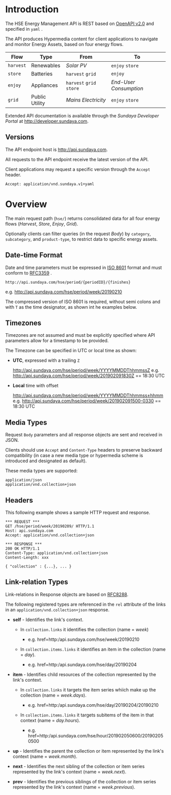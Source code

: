 
# Introduction
The HSE Energy Management API is REST based on [OpenAPI v2.0](https://github.com/OAI/OpenAPI-Specification/blob/master/versions/2.0.md) and specified in `yaml` .

The API produces Hypermedia content for client applications to navigate and monitor Energy Assets, based on four energy flows.

Flow | Type | From | To 
--- | --- |--- | ---
`harvest` | Renewables  | *Solar PV* | `enjoy` `store`
`store` | Batteries | `harvest` `grid` | `enjoy`
`enjoy` | Appliances | `harvest` `grid` `store` | *End-User Consumption*
`grid` | Public Utility | *Mains Electricity* | `enjoy` `store`

Extended API documentation is available through the *Sundaya Developer Portal* at http://developer.sundaya.com. 

## Versions
The API endpoint host is http://api.sundaya.com. 

All requests to the API endpoint receive the latest version of the API.     

Client applications may request a specific version through the `Accept` header.

    Accept: application/vnd.sundaya.v1+yaml

# Overview
The main request path (`hse/`) returns consolidated data for all four energy flows (*Harvest*, *Store*, *Enjoy*, *Grid*). 

Optionally clients can filter queries (in the request *Body*) by `category`, `subcategory`, and `product-type`, to restrict data to specific energy assets. 

## Date-time Format
Date and time parameters must be expressed in [ISO 8601](https://en.wikipedia.org/wiki/ISO_8601) format and must conform to [RFC3359](https://tools.ietf.org/html/rfc3339) .

    http://api.sundaya.com/hse/period/{periodID}/{finishes}

e.g. http://api.sundaya.com/hse/period/week/20190210

The compressed version of ISO 8601 is required, without semi colons and with `T` as the time designator, as shown int he examples below.


## Timezones
Timezones are not assumed and must be explicitly specified where API parameters allow for a timestamp to be provided. 

The Timezone can be specified in UTC or local time as shown:

- __UTC__, expressed with a trailing `Z` 

    http://api.sundaya.com/hse/period/week/YYYYMMDDThhmmssZ
    e.g. http://api.sundaya.com/hse/period/week/201902091830Z == 18:30 UTC

- __Local__ time with offset 

    http://api.sundaya.com/hse/period/week/YYYYMMDDThhmmss±hhmm
    e.g. http://api.sundaya.com/hse/period/week/201902091500-0330 == 18:30 UTC
## Media Types
Request `Body` parameters and all response objects are sent and received in JSON. 

Clients should use `Accept` and `Content-Type` headers to preserve backward compatibility (in case a new media type or hypermedia scheme is introduced and designated as default).

These media types are supported:

    application/json 
    application/vnd.collection+json

## Headers
This following example shows a sample HTTP request and response.
```
*** REQUEST ***	
GET /hse/period/week/20190209/ HTTP/1.1	
Host: api.sundaya.com	
Accept: application/vnd.collection+json	

*** RESPONSE ***	
200 OK HTTP/1.1	
Content-Type: application/vnd.collection+json	
Content-Length: xxx	

{ "collection" : {...}, ... }
```

## Link-relation Types
Link-relations in Response objects are based on [RFC8288](https://tools.ietf.org/html/rfc8288#page-6). 

The following registered types are referenced in the `rel` attribute of the links in an `application/vnd.collection+json` response. 
- **self**	- Identifies the link's context.
  - In `collection.links` it identifies the collection (name = *week*)            
    - e.g. href=<a>http:/api.sundaya.com/hse/week/20190210</a>

  - In `collection.items.links` it identifies an item in the collection (name = *day*).
    - e.g. href=<a>http:/api.sundaya.com/hse/day/20190204</a>

- **item** - Identifies child resources of the collection represented by the link's context. 
  - In `collection.links` it targets the item series whiich make up the collection (name = *week.days*).
    - e.g. href=<a>http:/api.sundaya.com/hse/day/20190204/20190210</a>

  - In `collection.items.links` it targets subitems of the item in that context (name = *day.hours*).
    - e.g. href=<a>http:/api.sundaya.com/hse/hour/201902050600/201902050500</a>

- **up** - Identifies the parent the collection or item represented by the link's context (name = *week.month*).

- **next** - Identifies the next sibling of the collection or item series represented by the link's context (name = *week.next*).

- **prev** - Identifies the previous siblings of the collection or item series represented by the link's context (name = *week.previous*).
